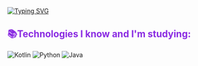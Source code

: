 
[![Typing SVG](https://readme-typing-svg.herokuapp.com/?color=8A2BE2&size=35&center=true&vCenter=true&width=1000&lines=Hello,+my+name+is+Hendryw+Lima;i+am+16+years+old;i+study+Software+Engineering;Be+Welcome!+:%29)](https://git.io/typing-svg)

## <span style="color: #8A2BE2;">📚Technologies I know and I'm studying:</span>

<!-- Stats Circle for Kotlin, Python and Java using shields.io -->
<p align="left">
  <img src="https://img.shields.io/badge/Kotlin-50%25-8A2BE2?style=flat&logo=kotlin&logoColor=white" alt="Kotlin"/>
  <img src="https://img.shields.io/badge/Python-35%25-FFD700?style=flat&logo=python&logoColor=white" alt="Python"/>
  <img src="https://img.shields.io/badge/Java-15%25-ADD8E6?style=flat&logo=java&logoColor=white" alt="Java"/>
</p>

